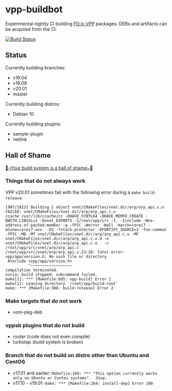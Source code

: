 # vpp-buildbot

Experimental nightly CI building [FD.io VPP](https://fd.io/) packages. DEBs and artifacts can be acquired from the CI.

[![Build Status](https://dev.azure.com/nekomimiswitch/General/_apis/build/status/vpp-buildbot?branchName=master)](https://dev.azure.com/nekomimiswitch/General/_build/latest?definitionId=87&branchName=master)

## Status

Currently building branches:

* v19.04
* v19.08
* v20.01
* master

Currently building distros:

* Debian 10

Currently building plugins:

* sample-plugin
* netlink

## Hall of Shame

[🎵~Your build system is a hall of shame~🎵](https://www.youtube.com/watch?v=nSKp2StlS6s)

### Things that do not always work

VPP v20.01 _sometimes_ fail with the following error during a `make build-release`:

```
[987/1813] Building C object vnet/CMakeFiles/vnet.dir/arp/arp_api.c.o
FAILED: vnet/CMakeFiles/vnet.dir/arp/arp_api.c.o 
ccache /usr/lib/ccache/cc -DHAVE_FCNTL64 -DHAVE_MEMFD_CREATE -DWITH_LIBSSL=1 -Dvnet_EXPORTS -I/root/vpp/src -I. -Iinclude -Wno-address-of-packed-member -g -fPIC -Werror -Wall -march=corei7 -mtune=corei7-avx  -O2 -fstack-protector -DFORTIFY_SOURCE=2 -fno-common  -fPIC -MD -MT vnet/CMakeFiles/vnet.dir/arp/arp_api.c.o -MF vnet/CMakeFiles/vnet.dir/arp/arp_api.c.o.d -o vnet/CMakeFiles/vnet.dir/arp/arp_api.c.o   -c /root/vpp/src/vnet/arp/arp_api.c
/root/vpp/src/vnet/arp/arp_api.c:23:10: fatal error: vpp/app/version.h: No such file or directory
 #include <vpp/app/version.h>
          ^~~~~~~~~~~~~~~~~~~
compilation terminated.
ninja: build stopped: subcommand failed.
make[1]: *** [Makefile:695: vpp-build] Error 1
make[1]: Leaving directory '/root/vpp/build-root'
make: *** [Makefile:388: build-release] Error 2
```

### Make targets that do not work

* vom-pkg-deb

### vppsb plugins that do not build

 * router (code does not even compile)
 * turbotap (build system is broken)

### Branch that do not build on distro other than Ubuntu and CentOS

* v17.01 and earlier: `Makefile:169: *** "This option currently works only on Ubuntu or Centos systems".  Stop.`
* v17.10 - v19.01: `make: *** [Makefile:264: install-dep] Error 100`
